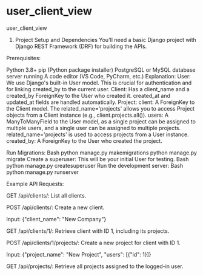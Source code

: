# user_client_view
user_client_view
1. Project Setup and Dependencies
You'll need a basic Django project with Django REST Framework (DRF) for building the APIs.

Prerequisites:

Python 3.8+
pip (Python package installer)
PostgreSQL or MySQL database server running
A code editor (VS Code, PyCharm, etc.)
Explanation:
User: We use Django's built-in User model. This is crucial for authentication and for linking created_by to the current user.
Client: Has a client_name and a created_by ForeignKey to the User who created it. created_at and updated_at fields are handled automatically.
Project:
client: A ForeignKey to the Client model. The related_name='projects' allows you to access Project objects from a Client instance (e.g., client.projects.all()).
users: A ManyToManyField to the User model, as a single project can be assigned to multiple users, and a single user can be assigned to multiple projects. related_name='projects' is used to access projects from a User instance.
created_by: A ForeignKey to the User who created the project.


Run Migrations:
Bash
python manage.py makemigrations
python manage.py migrate
Create a superuser: This will be your initial User for testing.
Bash
python manage.py createsuperuser
Run the development server:
Bash
python manage.py runserver

Example API Requests:

GET /api/clients/: List all clients.

POST /api/clients/: Create a new client.

Input: {"client_name": "New Company"}

GET /api/clients/1/: Retrieve client with ID 1, including its projects.

POST /api/clients/1/projects/: Create a new project for client with ID 1.

Input: {"project_name": "New Project", "users": [{"id": 1}]}

GET /api/projects/: Retrieve all projects assigned to the logged-in user.
